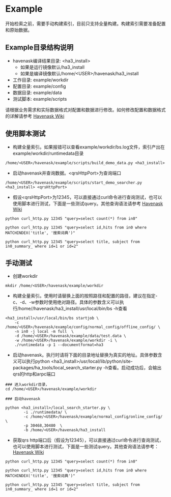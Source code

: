 # Example
开始检索之前，需要手动构建索引，目前只支持全量构建。构建索引需要准备配置和原始数据。

## Example目录结构说明
* havenask编译结果目录: <ha3_install>
  * 如果是运行镜像默认/ha3_install
  * 如果是编译镜像默认/home/\<USER\>/havenask/ha3_install
* 工作目录: example/workdir
* 配置目录: example/config
* 数据目录: example/data
* 测试脚本: example/scripts

请根据业务需求和实际数据格式对配置和数据进行修改。如何修改配置和数据格式的详解请参考 [Havenask Wiki](https://github.com/alibaba/havenask/wiki)


## 使用脚本测试

* 构建全量索引。如果报错可以查看example/workdir/bs.log文件，索引产出在example/workdir/runtimedata目录
```
/home/<USER>/havenask/example/scripts/build_demo_data.py <ha3_install>
```

* 启动havenask并查询数据。\<qrsHttpPort\>为查询端口
```
/home/<USER>/havenask/example/scripts/start_demo_searcher.py <ha3_install> <qrsHttpPort>
```

* 假设\<qrsHttpPort\>为12345，可以直接通过curl命令进行查询测试，也可以使用脚本进行测试，下面是一些测试query。其他查询语法请参考 [Havenask Wiki](https://github.com/alibaba/havenask/wiki)

```
python curl_http.py 12345 "query=select count(*) from in0"

python curl_http.py 12345 "query=select id,hits from in0 where MATCHINDEX('title', '搜索词典')"

python curl_http.py 12345 "query=select title, subject from in0_summary_ where id=1 or id=2"
```


## 手动测试

* 创建workdir
```
mkdir /home/<USER>/havenask/example/workdir
```

* 构建全量索引。使用时请替换上面的按照路径和配置的路径，建议在指定-c、-d、-w参数时使用绝对路径。具体的参数含义可以执行/home/<USER>/havenask/ha3_install/usr/local/bin/bs -h查看
```
<ha3_install>/usr/local/bin/bs startjob \
    -c /home/<USER>/havenask/example/config/normal_config/offline_config/ \
    -n in0 -j local -m full  \ 
    -d /home/<USER>/havenask/example/data/test.data \
    -w /home/<USER>/havenask/example/workdir -i \
    ./runtimedata -p 1 --documentformat=ha3
```


* 启动havenask。执行时请将下面的目录地址替换为真实的地址。具体参数含义可以执行python <ha3_install>/usr/local/lib/python/site-packages/ha_tools/local_search_starter.py -h查看。启动成功后，会输出qrs的http和arpc端口
```
### 进入workdir目录，
cd /home/<USER>/havenask/example/workdir

### 启动havenask

python <ha3_install>/local_search_starter.py \
        -i ./runtimedata/ \
        -c /home/<USER>/havenask/example/normal_config/online_config/  \
        -p 30468,30480  \
        -b /home/<USER>/havenask/ha3_install 
```


* 获取qrs http端口后（假设为12345），可以直接通过curl命令进行查询测试，也可以使用脚本进行测试，下面是一些测试query。其他查询语法请参考：[Havenask Wiki](https://github.com/alibaba/havenask/wiki)

```
python curl_http.py 12345 "query=select count(*) from in0"

python curl_http.py 12345 "query=select id,hits from in0 where MATCHINDEX('title', '搜索词典')"

python curl_http.py 12345 "query=select title, subject from in0_summary_ where id=1 or id=2"
```
